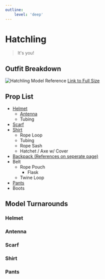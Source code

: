 ```yaml
---
outline:
    level: 'deep'
---
```


<script setup>
import TransparentVideo from '../../../components/TransparentVideo.vue'
</script>

# Hatchling
> It's you!

## Outfit Breakdown
![Hatchling Model Reference](/media/hatchling/Breakdown.webp)
[Link to Full Size](/media/hatchling/Breakdown.webp)

## Prop List
* [Helmet](#helmet)
    * [Antenna](#antenna)
    * Tubing
* [Scarf](#scarf)
* [Shirt](#shirt)
    * Rope Loop
    * Tubing
    * Rope Sash
    * Hatchet / Axe w/ Cover
* [Backpack (References on seperate page)](./Backpack.md)
* Belt
    * Rope Pouch
        * Flask
    * Twine Loop
* [Pants](#pants)
* Boots

## Model Turnarounds

### Helmet
<TransparentVideo path='hatchling/helmet'/>

### Antenna
<TransparentVideo path='hatchling/antenna'/>

### Scarf
<TransparentVideo path='hatchling/scarf'/>

### Shirt
<TransparentVideo path='hatchling/shirt'/>

### Pants
<TransparentVideo path='hatchling/pants'/>